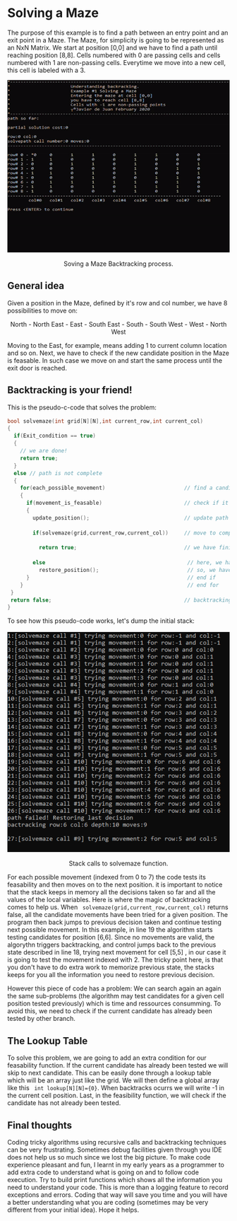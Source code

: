 # Solving a Maze

The purpose of this example is to find a path between an entry point and an exit point in a Maze.
The Maze, for simplicity is going to be represented as an NxN Matrix. We start at position [0,0] and we have to find a path until reaching position [8,8]. Cells numbered with 0 are passing cells and cells numbered with 1 are non-passing cells. Everytime we move into a new cell, this cell is labeled with a 3. 

<p align="center">
  <img width="520" height="390"  src="https://github.com/javierdejuan/backtracking-Tutorial/blob/master/solving%20a%20maze/solving%20a%20maze.gif">
</p>
<p align="center">
Soving a Maze Backtracking process.
</p>

## General idea

Given a position in the Maze, defined by it's row and col number, we have 8 possibilities to move on:
<p align="center">
North - North East - East - South East - South - South West - West - North West
  
</p>

Moving to the East, for example, means adding 1 to current column location and so on.
Next, we have to check if the new candidate position in the Maze is feasable. 
In such case we move on and start the same process until the exit door is reached.

## Backtracking is your friend!

This is the pseudo-c-code that solves the problem:
```c
bool solvemaze(int grid[N][N],int current_row,int current_col)
{
  if(Exit_condition == true)
  {
    // we are done!
    return true;
  }
  else // path is not complete
  {
    for(each_possible_movement)                         // find a candidate
    {
      if(movement_is_feasable)                          // check if it is feasable
      {
        update_position();                              // update path
        
        if(solvemaze(grid,current_row,current_col))     // move to complete path
  
          return true;                                  // we have finished!
       
        else                                             // here, we have reach a blocking point, we can't move
          restore_position();                            // so, we have to revert the last decision
      }                                                  // end if
    }                                                    // end for
 }
 return false;                                          // backtracking is trigger here
}
```

To see how this pseudo-code works, let's dump the initial stack:

<p align="center">
  <img src="https://github.com/javierdejuan/backtracking-Tutorial/blob/master/solving%20a%20maze/backtracking.PNG">
</p>
<p align="center">
Stack calls to solvemaze function.
</p>

For each possible movement (indexed from 0 to 7) the code tests its feasability and then moves on to the next position. it is important to notice that the stack keeps in memory all the decisions taken so far and all the values of the local variables. Here is where the magic of backtracking comes to help us.
When ``` solvemaze(grid,current_row,current_col)``` returns false, all the candidate movements have been tried for a given position. The program then back jumps to previous decision taken and continue testing next possible movement. In this example, in line 19 the algorithm starts testing candidates for position [6,6]. Since no movements are valid, the algorythn triggers backtracking, and control jumps back to the previous state described in line 18, trying next movement for cell [5,5] , in our case it is going to test the movement indexed with 2.
The tricky point here, is that you don't have to do extra work to memorize previous state, the stacks keeps for you all the information you need to restore previous decision.

However this piece of code has a problem: We can search again an again the same sub-problems (the algorithm may test candidates for a given cell position tested previously) which is time and ressources consumming. To avoid this, we need to check if the current candidate has already been tested by other branch.

## The Lookup Table

To solve this problem, we are going to add an extra condition for our feasability function. If the current candidate has already been tested we will skip to next candidate. This can be easily done through a lookup table which will be an array just like the grid.
We will then define a global array like this ``` int lookup[N][N]={0}```. When backtracks ocurrs we will write -1 in the current cell position. Last, in the feasibility function, we will check if the candidate has not already been tested.

## Final thoughts

Coding tricky algorithms using recursive calls and backtracking techniques can be very frustrating. Sometimes debug facilities given through you IDE does not help us so much since we lost the big picture. To make code experience pleasant and fun, I learnt in my early years as a programmer to add extra code to understand what is going on and to follow code execution. Try to build print functions which shows all the information you need to understand your code. This is more than a logging feature to record exceptions and errors. Coding that way will save you time and you will have a better understanding what you are coding (sometimes may be very different from your initial idea). Hope it helps.








